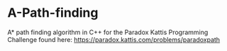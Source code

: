 # A-Path-finding
A* path finding algorithm in C++ for the Paradox Kattis Programming Challenge found here: https://paradox.kattis.com/problems/paradoxpath
